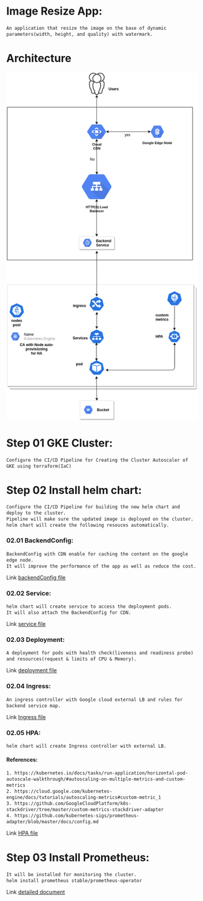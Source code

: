 
# Image Resize App:
    An application that resize the image on the base of dynamic parameters(width, height, and quality) with watermark.

# Architecture
![](AssessmentDiagram.png)

# Step 01 GKE Cluster: 
    Configure the CI/CD Pipeline for Creating the Cluster Autoscaler of GKE using terraform(IaC)

# Step 02 Install helm chart: 
    Configure the CI/CD Pipeline for building the new helm chart and deploy to the cluster.
    Pipeline will make sure the updated image is deployed on the cluster.
    helm chart will create the following resouces automatically.

### 02.01 BackendConfig:
    BackendConfig with CDN enable for caching the content on the google edge node. 
    It will improve the performance of the app as well as reduce the cost.

Link
    [backendConfig file](helmchart/templates/my-backendconfig.yaml)

### 02.02 Service:
    helm chart will create service to access the deployment pods.
    It will also attach the BackendConfig for CDN.

Link
    [service file](helmchart/templates/service.yaml)

### 02.03 Deployment:
    A deployment for pods with health check(liveness and readiness probe) and resources(request & limits of CPU & Memory). 

Link
    [deployment file](helmchart/templates/deployment.yaml)

### 02.04 Ingress:
    An ingress controller with Google cloud external LB and rules for backend service map. 

Link
    [Ingress file](helmchart/templates/ingress.yaml)

### 02.05 HPA:
    helm chart will create Ingress controller with external LB. 
#### References:
    1. https://kubernetes.io/docs/tasks/run-application/horizontal-pod-autoscale-walkthrough/#autoscaling-on-multiple-metrics-and-custom-metrics
    2. https://cloud.google.com/kubernetes-engine/docs/tutorials/autoscaling-metrics#custom-metric_1
    3. https://github.com/GoogleCloudPlatform/k8s-stackdriver/tree/master/custom-metrics-stackdriver-adapter
    4. https://github.com/kubernetes-sigs/prometheus-adapter/blob/master/docs/config.md

Link
    [HPA file](helmchart/templates/hpa.yaml)

# Step 03 Install Prometheus:
    It will be installed for monitoring the cluster.
    helm install prometheus stable/prometheus-operator


Link
    [detailed document](DetailedDocment.pdf "Detail of READM Detail")